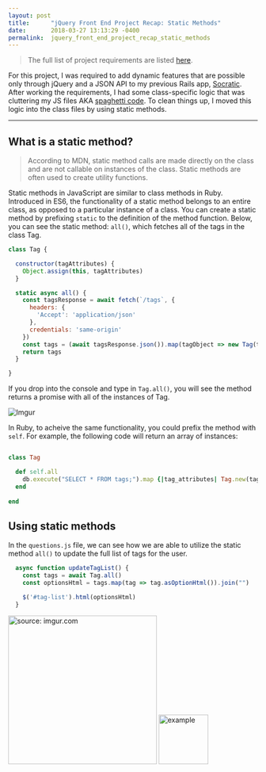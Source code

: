 ```yaml
---
layout: post
title:      "jQuery Front End Project Recap: Static Methods"
date:       2018-03-27 13:13:29 -0400
permalink:  jquery_front_end_project_recap_static_methods
---
```



>The full list of project requirements are listed [here](https://github.com/learn-co-students/rails-js-assessment-v-000/blob/master/README.md). 

For this project, I was required to add dynamic features that are possible only through jQuery and a JSON API to my previous Rails app, [Socratic](https://github.com/hcarnes/socratic/tree/jquery_project). After working the requirements, I had some class-specific logic that was cluttering my JS files AKA [spaghetti code](https://en.wikipedia.org/wiki/Spaghetti_code). To clean things up, I moved this logic into the class files by using static methods.

----
## What is a static method?

> According to MDN, static method calls are made directly on the class and are not callable on instances of the class. Static methods are often used to create utility functions.

Static methods in JavaScript are similar to class methods in Ruby. Introduced in ES6, the functionality of a static method belongs to an entire class, as opposed to a particular instance of a class.  You can create a static method by prefixing `static` to the definition of the method function. Below, you can see the static method: `all()`, which fetches all of the tags in the class Tag.

```javascript
class Tag {

  constructor(tagAttributes) {
    Object.assign(this, tagAttributes)
  }

  static async all() {
    const tagsResponse = await fetch(`/tags`, {
      headers: {
        'Accept': 'application/json'
      },
      credentials: 'same-origin'
    })
    const tags = (await tagsResponse.json()).map(tagObject => new Tag(tagObject))
    return tags
  }

}
```

If you drop into the console and type in `Tag.all()`, you will see the method returns a promise with all of the instances of Tag.

![Imgur](https://i.imgur.com/EUnLhTx.png)

In Ruby, to acheive the same functionality, you could prefix the method with `self`. For example, the following code will return an array of instances:

```ruby

class Tag

  def self.all
    db.execute("SELECT * FROM tags;").map {|tag_attributes| Tag.new(tag_attributes)}
  end
	
end

```

## Using static methods

In the `questions.js` file, we can see how we are able to utilize the static method `all()` to update the full list of tags for the user. 

```javascript
  async function updateTagList() {
    const tags = await Tag.all()
    const optionsHtml = tags.map(tag => tag.asOptionHtml()).join("")

    $('#tag-list').html(optionsHtml)
  }
```

<img src="https://i.imgur.com/QIUDK3K.gif" title="source: imgur.com" height="300" width="300" class="img-responsive">

<a href="https://www.youtube.com/watch?v=zxUt6a8NFxQ">
<img border="0" alt="example" src="https://i.imgur.com/QIUDK3K.gif" width="100" height="100">

	
	
	
	
	
	
	
	
	
	
	
